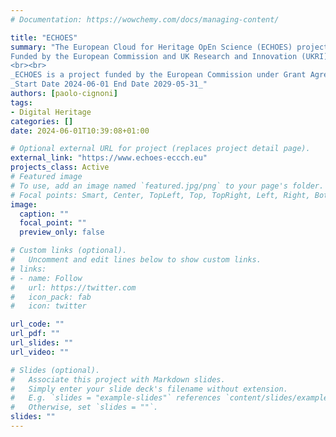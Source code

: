 ```yaml
---
# Documentation: https://wowchemy.com/docs/managing-content/

title: "ECHOES"
summary: "The European Cloud for Heritage OpEn Science (ECHOES) project aims to establish the European Collaborative Cloud for Cultural Heritage (ECCCH), a shared platform to provide heritage professionals and researchers with access to data, scientific resources, training, and advanced digital tools tailored to suit their needs.
Funded by the European Commission and UK Research and Innovation (UKRI), ECHOES will merge fragmented communities of the Cultural Heritage field into a new community.
<br><br>
_ECHOES is a project funded by the European Commission under Grant Agreement n.101157364_<br>
_Start Date 2024-06-01 End Date 2029-05-31_"
authors: [paolo-cignoni]
tags: 
- Digital Heritage
categories: []
date: 2024-06-01T10:39:08+01:00

# Optional external URL for project (replaces project detail page).
external_link: "https://www.echoes-eccch.eu"
projects_class: Active
# Featured image
# To use, add an image named `featured.jpg/png` to your page's folder.
# Focal points: Smart, Center, TopLeft, Top, TopRight, Left, Right, BottomLeft, Bottom, BottomRight.
image:
  caption: ""
  focal_point: ""
  preview_only: false

# Custom links (optional).
#   Uncomment and edit lines below to show custom links.
# links:
# - name: Follow
#   url: https://twitter.com
#   icon_pack: fab
#   icon: twitter

url_code: ""
url_pdf: ""
url_slides: ""
url_video: ""

# Slides (optional).
#   Associate this project with Markdown slides.
#   Simply enter your slide deck's filename without extension.
#   E.g. `slides = "example-slides"` references `content/slides/example-slides.md`.
#   Otherwise, set `slides = ""`.
slides: ""
---
```




